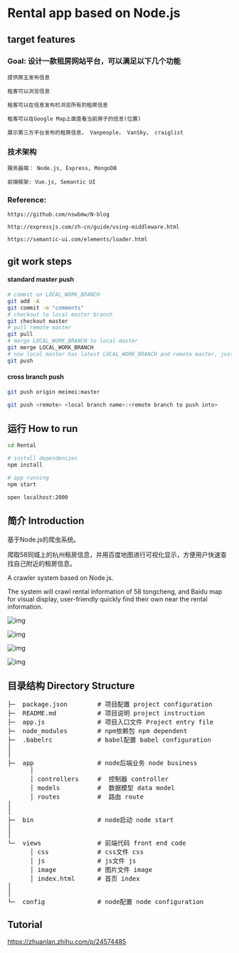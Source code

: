 # Rental app based on Node.js

## target features

### Goal: 设计一款租房网站平台，可以满足以下几个功能

 	提供房主发布信息
 
 	租客可以浏览信息
 
 	租客可以在信息发布栏浏览所有的租房信息
 
 	租客可以在Google Map上面查看当前房子的信息(位置)
 
 	展示第三方平台发布的租房信息， Vanpeople， VanSky， craiglist


### 技术架构

	服务器端： Node.js, Express, MongoDB

	前端框架: Vue.js, Semantic UI

### Reference: 

	https://github.com/nswbmw/N-blog

	http://expressjs.com/zh-cn/guide/using-middleware.html

	https://semantic-ui.com/elements/loader.html


## git work steps

#### standard master push

```bash
# commit on LOCAL_WORK_BRANCH
git add -A
git commit -m "comments"
# checkout to local master branch
git checkout master
# pull remote master
git pull
# merge LOCAL_WORK_BRANCH to local master
git merge LOCAL_WORK_BRANCH
# now local master has latest LOCAL_WORK_BRANCH and remote master, just push to remote master
git push
```

#### cross branch push
```bash
git push origin meimei:master
```

```bash
git push <remote> <local branch name>:<remote branch to push into>
```
## 运行 How to run

```bash
cd Rental

# install dependencies
npm install

# app running
npm start
```


	open localhost:2000


## 简介 Introduction

基于Node.js的爬虫系统。

爬取58同城上的杭州租房信息，并用百度地图进行可视化显示，方便用户快速查找自己附近的租房信息。

A crawler system based on Node.js.

The system will crawl rental information of 58 tongcheng, and Baidu map for visual display, user-friendly quickly find their own near the rental information.



![img](./views/image/1.png)   


![img](./views/image/2.png)


![img](./views/image/3.png)     


![img](./views/image/4.png)


## 目录结构 Directory Structure
<pre>
├─  package.json        # 项目配置 project configuration
├─  README.md           # 项目说明 project instruction
├─  app.js              # 项目入口文件 Project entry file
├─  node_modules        # npm依赖包 npm dependent
├─  .babelrc            # babel配置 babel configuration
│
│
├─  app                 # node后端业务 node business
      │
      │ controllers     #  控制器 controller
      │ models          #  数据模型 data model
      │ routes          #  路由 route
│
│
├─  bin                 # node启动 node start
│
│
└─  views               # 前端代码 front end code 
      │ css             # css文件 css
      │ js              # js文件 js
      │ image           # 图片文件 image
      │ index.html      # 首页 index
│
│
└─  config              # node配置 node configuration
</pre>


## Tutorial

https://zhuanlan.zhihu.com/p/24574485
